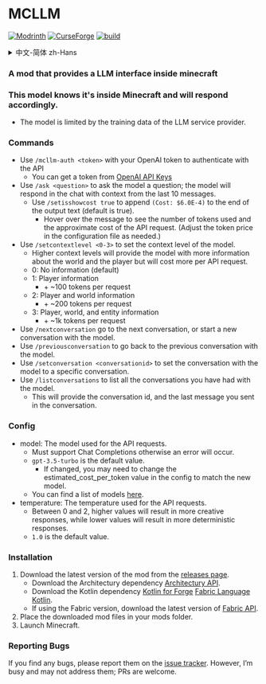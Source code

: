 MCLLM
================

[![Modrinth](https://img.shields.io/modrinth/dt/mcllm?logo=modrinth)](https://modrinth.com/mod/mcllm)
[![CurseForge](https://img.shields.io/curseforge/dt/1283920?logo=curseforge)](https://curseforge.com/minecraft/mc-mods/mcllm)
[![build](https://github.com/link-fgfgui/MCLLM/actions/workflows/build.yml/badge.svg)](https://github.com/link-fgfgui/MCLLM/actions/workflows/build.yml)

<details>

<summary>中文-简体 zh-Hans</summary>

### 一个在Minecraft中提供LLM交互的模组


### 这个模型知道自己在Minecraft中，并会根据此环境进行响应。
- 模型受限于LLM服务提供者的训练数据

### 命令
- 使用 `/mcllm-setbaseurl "https://api.deepseek.com/v1"` 切换到DeepSeek服务上
- 使用 `/mcllm-auth <token>` 配合你的DeepSeek密钥进行API认证
  - 你可以从 [DeepSeek API Keys](https://platform.deepseek.com/api_keys) 获取密钥
- 使用 `/ask <question>` 向模型提问，模型会在聊天窗口中根据最近10条消息的上下文进行回复。
  - 使用 `/setisshowcost true`让输出文本的末尾加一个`(Cost: $6.0E-4)`(默认为true)
    - 鼠标悬停在消息上可查看使用的令牌数和API请求的大约费用。(token对应的价格请自行在配置文件中更改)
- 使用 `/setcontextlevel <0-3>` 设置模型的上下文级别。
  - 上下文级别越高，模型获取的关于世界和玩家的信息越多，但每次API请求的费用也越高。
  - 0：无信息（默认）
  - 1：玩家信息
    - 每次请求增加约100个令牌
  - 2：玩家和世界信息
    - 每次请求增加约200个令牌
  - 3：玩家、世界和实体信息
    - 每次请求增加约1000个令牌
- 使用 `/nextconversation` 进入下一个对话，或与模型开始新对话。
- 使用 `/previousconversation` 返回上一个与模型的对话。
- 使用 `/setconversation <conversationid>` 将与模型的对话设置为特定对话。
- 使用 `/listconversations` 列出你与模型的所有对话。
  - 将显示对话ID以及你在该对话中发送的最后一条消息。

### 配置
- model：用于API请求的模型。
  - 必须支持Chat Completions，否则会报错。
  - 默认值为 `gpt-3.5-turbo`。
    - 如果更改模型，你可能需要调整配置文件中的 estimated_cost_per_token 值以匹配新模型。
  - 你可以在 [这里](https://platform.openai.com/docs/models/overview) 找到模型列表。
- temperature：API请求使用的温度参数。
  - 范围在0到2之间，值越高，回复越有创意；值越低，回复越确定。
  - 默认值为 `1.0`。

### 安装
1. 从 [发布页面](https://github.com/link-fgfgui/MCLLM/releases) 下载最新版本的模组
   - 下载architectury依赖 [Architectury API](https://modrinth.com/mod/architectury-api)
   - 下载kotlin依赖 [Kotlin for Forge](https://modrinth.com/mod/kotlin-for-forge) [Fabric Language Kotlin](https://modrinth.com/mod/fabric-language-kotlin)
   - 如果使用Fabric版本，请下载最新版本的 [Fabric API](https://www.curseforge.com/minecraft/mc-mods/fabric-api)
2. 将下载的模组文件放入你的mods文件夹
3. 启动Minecraft

### 报告问题
如果你发现任何问题，请在 [问题追踪器](https://github.com/link-fgfgui/MCLLM/issues) 上报告。
但我忙,可能不会处理,欢迎PR

</details>


### A mod that provides a LLM interface inside minecraft

### This model knows it's inside Minecraft and will respond accordingly.
- The model is limited by the training data of the LLM service provider.

### Commands
- Use `/mcllm-auth <token>` with your OpenAI token to authenticate with the API
  - You can get a token from [OpenAI API Keys](https://platform.openai.com/account/api-keys)
- Use `/ask <question>` to ask the model a question; the model will respond in the chat with context from the last 10 messages.
  - Use `/setisshowcost true` to append `(Cost: $6.0E-4)` to the end of the output text (default is true).
    - Hover over the message to see the number of tokens used and the approximate cost of the API request. (Adjust the token price in the configuration file as needed.)
- Use `/setcontextlevel <0-3>` to set the context level of the model.
  - Higher context levels will provide the model with more information about the world and the player but will cost more per API request.
  - 0: No information (default)
  - 1: Player information
    - \+ ~100 tokens per request
  - 2: Player and world information
    - \+ ~200 tokens per request
  - 3: Player, world, and entity information 
    - \+ ~1k tokens per request
- Use `/nextconversation` go to the next conversation, or start a new conversation with the model.
- Use `/previousconversation` to go back to the previous conversation with the model.
- Use `/setconversation <conversationid>` to set the conversation with the model to a specific conversation.
- Use `/listconversations` to list all the conversations you have had with the model.
  - This will provide the conversation id, and the last message you sent in the conversation.

### Config
- model: The model used for the API requests. 
  - Must support Chat Completions otherwise an error will occur.
  - `gpt-3.5-turbo` is the default value.
    - If changed, you may need to change the estimated_cost_per_token value in the config to match the new model.
  - You can find a list of models [here](https://platform.openai.com/docs/models/overview).
- temperature: The temperature used for the API requests.
  - Between 0 and 2, higher values will result in more creative responses, while lower values will result in more deterministic responses.
  - `1.0` is the default value.

### Installation
1. Download the latest version of the mod from the [releases page](https://github.com/link-fgfgui/MCLLM/releases).
   - Download the Architectury dependency [Architectury API](https://modrinth.com/mod/architectury-api).
   - Download the Kotlin dependency [Kotlin for Forge](https://modrinth.com/mod/kotlin-for-forge) [Fabric Language Kotlin](https://modrinth.com/mod/fabric-language-kotlin).
   - If using the Fabric version, download the latest version of [Fabric API](https://www.curseforge.com/minecraft/mc-mods/fabric-api).
2. Place the downloaded mod files in your mods folder.
3. Launch Minecraft.

### Reporting Bugs
If you find any bugs, please report them on the [issue tracker](https://github.com/Benjamin-Norton/MCGPT/issues).
However, I’m busy and may not address them; PRs are welcome.
